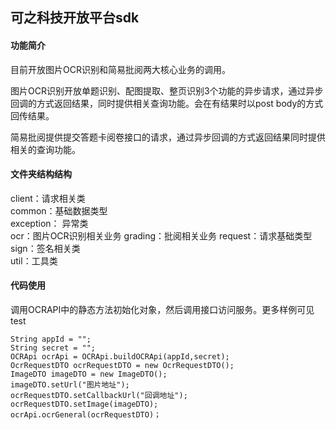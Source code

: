 ## 可之科技开放平台sdk

#### 功能简介
目前开放图片OCR识别和简易批阅两大核心业务的调用。

图片OCR识别开放单题识别、配图提取、整页识别3个功能的异步请求，通过异步回调的方式返回结果，同时提供相关查询功能。会在有结果时以post body的方式回传结果。

简易批阅提供提交答题卡阅卷接口的请求，通过异步回调的方式返回结果同时提供相关的查询功能。

#### 文件夹结构结构


client：请求相关类  
common：基础数据类型  
exception： 异常类  
ocr：图片OCR识别相关业务
grading：批阅相关业务
request：请求基础类型  
sign：签名相关类  
util：工具类  

#### 代码使用
调用OCRAPI中的静态方法初始化对象，然后调用接口访问服务。更多样例可见test


    String appId = "";
    String secret = "";
    OCRApi ocrApi = OCRApi.buildOCRApi(appId,secret);
    OcrRequestDTO ocrRequestDTO = new OcrRequestDTO();
    ImageDTO imageDTO = new ImageDTO();
    imageDTO.setUrl("图片地址");
    ocrRequestDTO.setCallbackUrl("回调地址");
    ocrRequestDTO.setImage(imageDTO);
    ocrApi.ocrGeneral(ocrRequestDTO)；
    
